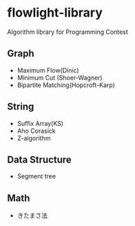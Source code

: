 flowlight-library
=================

Algorithm library for Programming Contest


Graph
-----------------

* Maximum Flow(Dinic)
* Minimum Cut (Shoer-Wagner)
* Bipartite Matching(Hopcroft-Karp)

String
----------------- 
* Suffix Array(KS)
* Aho Corasick
* Z-algorithm

Data Structure
-----------------
* Segment tree

Math
-----------------
* きたまさ法
